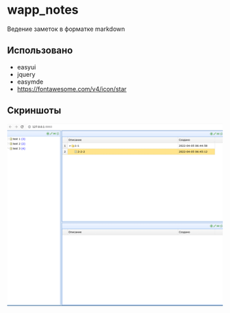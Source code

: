 # wapp_notes

Ведение заметок в форматке markdown

## Использовано

- easyui
- jquery
- easymde
- https://fontawesome.com/v4/icon/star

## Скриншоты

![](/screenshots/screenshot_01.png)